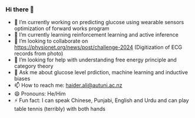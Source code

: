 ### Hi there 👋

<!--
**haider213/haider213** is a ✨ _special_ ✨ repository because its `README.md` (this file) appears on your GitHub profile.

Here are some ideas to get you started:

- 🔭 I’m currently working on ...
- 🌱 I’m currently learning ...
- 👯 I’m looking to collaborate on ...
- 🤔 I’m looking for help with ...
- 💬 Ask me about ...
- 📫 How to reach me: ...
- 😄 Pronouns: ...
- ⚡ Fun fact: ...
-->
- 🔭 I’m currently working on predicting glucose using wearable sensors optimization of forward works program
- 🌱 I’m currently learning reinforcement learning and active inference
- 👯 I’m looking to collaborate on https://physionet.org/news/post/challenge-2024 (Digitization of ECG records from photo)
- 🤔 I’m looking for help with understanding free energy principle and category theory
- 💬 Ask me about glucose level prdiction, machine learning and inductive biases
- 📫 How to reach me: haider.ali@autuni.ac.nz
- 😄 Pronouns: He/Him
- ⚡ Fun fact: I can speak Chinese, Punjabi, English and Urdu and can play table tennis (terribly) with both hands
  
